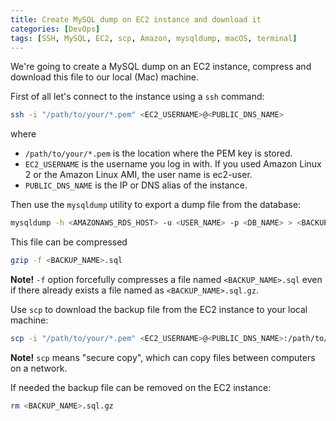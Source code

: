 ```yaml
---
title: Create MySQL dump on EC2 instance and download it
categories: [DevOps]
tags: [SSH, MySQL, EC2, scp, Amazon, mysqldump, macOS, terminal]
---
```


We're going to create a MySQL dump on an EC2 instance, compress and download this file to our local (Mac) machine.

First of all let's connect to the instance using a `ssh` command:

```bash
ssh -i "/path/to/your/*.pem" <EC2_USERNAME>@<PUBLIC_DNS_NAME>
```

where

* `/path/to/your/*.pem` is the location where the PEM key is stored.
* `EC2_USERNAME` is the username you log in with. If you used Amazon Linux 2 or the Amazon Linux AMI, the user name is ec2-user.
* `PUBLIC_DNS_NAME` is the IP or DNS alias of the instance.

Then use the `mysqldump` utility to export a dump file from the database:

```bash
mysqldump -h <AMAZONAWS_RDS_HOST> -u <USER_NAME> -p <DB_NAME> > <BACKUP_NAME>.sql
```

This file can be compressed

```bash
gzip -f <BACKUP_NAME>.sql
```

**Note!** `-f` option forcefully compresses a file named `<BACKUP_NAME>.sql` even if there already exists a file named as `<BACKUP_NAME>.sql.gz`.

Use `scp` to download the backup file from the EC2 instance to your local machine:

```bash
scp -i "/path/to/your/*.pem" <EC2_USERNAME>@<PUBLIC_DNS_NAME>:/path/to/your/backup ~/Downloads/
```

**Note!** `scp` means "secure copy", which can copy files between computers on a network.

If needed the backup file can be removed on the EC2 instance:

```bash
rm <BACKUP_NAME>.sql.gz
```
